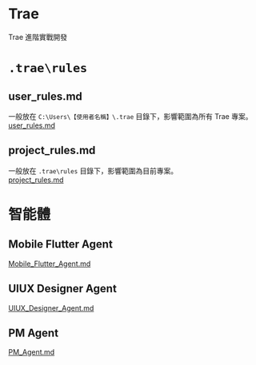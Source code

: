 # Trae
Trae 進階實戰開發

# `.trae\rules`
## user_rules.md
一般放在 `C:\Users\【使用者名稱】\.trae` 目錄下，影響範圍為所有 Trae 專案。  
[user_rules.md](./docs/user_rules.md)

## project_rules.md
一般放在 `.trae\rules` 目錄下，影響範圍為目前專案。  
[project_rules.md](.trae\rules\project_rules.md)

# 智能體
## Mobile Flutter Agent
[Mobile_Flutter_Agent.md](./docs/Mobile_Flutter_Agent.md)

## UIUX Designer Agent
[UIUX_Designer_Agent.md](./docs/UIUX_Designer_Agent.md)

## PM Agent
[PM_Agent.md](./docs/PM_Agent.md)
